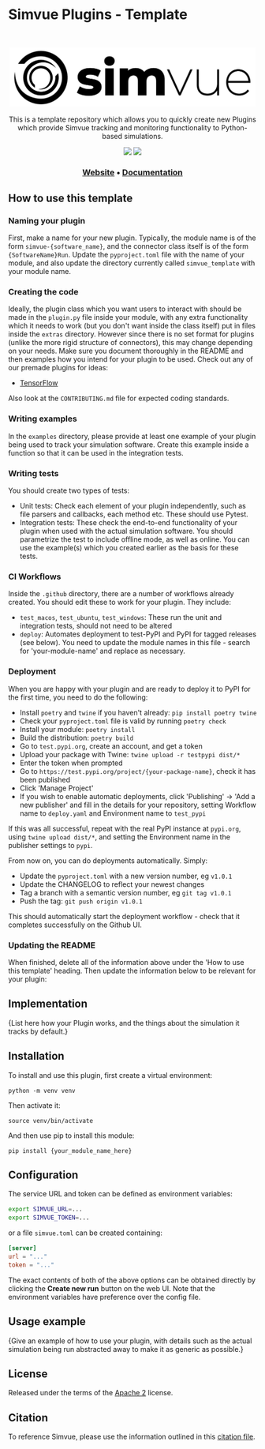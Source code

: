 # Simvue Plugins - Template

<br/>

<p align="center">
  <picture>
    <source media="(prefers-color-scheme: dark)" srcset="https://github.com/simvue-io/.github/blob/5eb8cfd2edd3269259eccd508029f269d993282f/simvue-white.png" />
    <source media="(prefers-color-scheme: light)" srcset="https://github.com/simvue-io/.github/blob/5eb8cfd2edd3269259eccd508029f269d993282f/simvue-black.png" />
    <img alt="Simvue" src="https://github.com/simvue-io/.github/blob/5eb8cfd2edd3269259eccd508029f269d993282f/simvue-black.png" width="500">
  </picture>
</p>

<p align="center">
This is a template repository which allows you to quickly create new Plugins which provide Simvue tracking and monitoring functionality to Python-based simulations.
</p>

<div align="center">
<a href="https://github.com/simvue-io/client/blob/main/LICENSE" target="_blank"><img src="https://img.shields.io/github/license/simvue-io/client"/></a>
<img src="https://img.shields.io/badge/python-3.10%20%7C%203.11%20%7C%203.12%20%7C%203.13-blue">
</div>

<h3 align="center">
 <a href="https://simvue.io"><b>Website</b></a>
  •
  <a href="https://docs.simvue.io"><b>Documentation</b></a>
</h3>

## How to use this template

### Naming your plugin
First, make a name for your new plugin. Typically, the module name is of the form `simvue-{software_name}`, and the connector class itself is of the form `{SoftwareName}Run`. Update the `pyproject.toml` file with the name of your module, and also update the directory currently called `simvue_template` with your module name.

### Creating the code
Ideally, the plugin class which you want users to interact with should be made in the `plugin.py` file inside your module, with any extra functionality which it needs to work (but you don't want inside the class itself) put in files inside the `extras` directory. However since there is no set format for plugins (unlike the more rigid structure of connectors), this may change depending on your needs. Make sure you document thoroughly in the README and then examples how you intend for your plugin to be used. Check out any of our premade plugins for ideas:

* [TensorFlow](https://github.com/simvue-io/plugins-tensorflow)

Also look at the `CONTRIBUTING.md` file for expected coding standards.


### Writing examples
In the `examples` directory, please provide at least one example of your plugin being used to track your simulation software. Create this example inside a function so that it can be used in the integration tests.

### Writing tests
You should create two types of tests:

* Unit tests: Check each element of your plugin independently, such as file parsers and callbacks, each method etc. These should use Pytest.
* Integration tests: These check the end-to-end functionality of your plugin when used with the actual simulation software. You should parametrize the test to include offline mode, as well as online. You can use the example(s) which you created earlier as the basis for these tests.

### CI Workflows
Inside the `.github` directory, there are a number of workflows already created. You should edit these to work for your plugin. They include:

* `test_macos`, `test_ubuntu`, `test_windows`: These run the unit and integration tests, should not need to be altered
* `deploy`: Automates deployment to test-PyPI and PyPI for tagged releases (see below). You need to update the module names in this file - search for 'your-module-name' and replace as necessary.

### Deployment
When you are happy with your plugin and are ready to deploy it to PyPI for the first time, you need to do the following:

* Install `poetry` and `twine` if you haven't already: `pip install poetry twine`
* Check your `pyproject.toml` file is valid by running `poetry check`
* Install your module: `poetry install`
* Build the distribution: `poetry build`
* Go to `test.pypi.org`, create an account, and get a token
* Upload your package with Twine: `twine upload -r testpypi dist/*`
* Enter the token when prompted
* Go to `https://test.pypi.org/project/{your-package-name}`, check it has been published
* Click 'Manage Project'
* If you wish to enable automatic deployments, click 'Publishing' -> 'Add a new publisher' and fill in the details for your repository, setting Workflow name to `deploy.yaml` and Environment name to `test_pypi`

If this was all successful, repeat with the real PyPI instance at `pypi.org`, using `twine upload dist/*`, and setting the Environment name in the publisher settings to `pypi`.

From now on, you can do deployments automatically. Simply:

* Update the `pyproject.toml` with a new version number, eg `v1.0.1`
* Update the CHANGELOG to reflect your newest changes
* Tag a branch with a semantic version number, eg `git tag v1.0.1`
* Push the tag: `git push origin v1.0.1`

This should automatically start the deployment workflow - check that it completes successfully on the Github UI.

### Updating the README
When finished, delete all of the information above under the 'How to use this template' heading. Then update the information below to be relevant for your plugin:

## Implementation
{List here how your Plugin works, and the things about the simulation it tracks by default.}

## Installation
To install and use this plugin, first create a virtual environment:
```
python -m venv venv
```
Then activate it:
```
source venv/bin/activate
```
And then use pip to install this module:
```
pip install {your_module_name_here}
```

## Configuration
The service URL and token can be defined as environment variables:
```sh
export SIMVUE_URL=...
export SIMVUE_TOKEN=...
```
or a file `simvue.toml` can be created containing:
```toml
[server]
url = "..."
token = "..."
```
The exact contents of both of the above options can be obtained directly by clicking the **Create new run** button on the web UI. Note that the environment variables have preference over the config file.

## Usage example
{Give an example of how to use your plugin, with details such as the actual simulation being run abstracted away to make it as generic as possible.}

## License

Released under the terms of the [Apache 2](https://github.com/simvue-io/client/blob/main/LICENSE) license.

## Citation

To reference Simvue, please use the information outlined in this [citation file](https://github.com/simvue-io/python-api/blob/dev/CITATION.cff).
